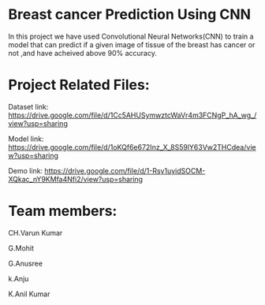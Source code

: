 
# Breast cancer Prediction Using CNN

In this project we have used Convolutional Neural Networks(CNN) to train a model that can predict if a given image of tissue of the breast has cancer or not ,and have acheived above 90% accuracy. 

# Project Related Files:

Dataset link:
https://drive.google.com/file/d/1Cc5AHUSymwztcWaVr4m3FCNgP_hA_wg_/view?usp=sharing

Model link:
https://drive.google.com/file/d/1oKQf6e672Inz_X_8S59lY63Vw2THCdea/view?usp=sharing


Demo link:
https://drive.google.com/file/d/1-Rsy1uyidSOCM-XQkac_nY9KMfa4Nfi2/view?usp=sharing

# Team members:

CH.Varun Kumar


G.Mohit


G.Anusree


k.Anju


K.Anil Kumar
